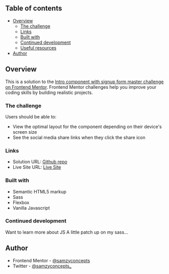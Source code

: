  ## Table of contents

- [Overview](#overview)
  - [The challenge](#the-challenge)
  - [Links](#links)
  - [Built with](#built-with)
  - [Continued development](#continued-development)
  - [Useful resources](#useful-resources)
- [Author](#author)


## Overview
This is a solution to the [Intro component with signup form master challenge on Frontend Mentor](https://www.frontendmentor.io/challenges/intro-component-with-signup-form-Ii5G-Muab). Frontend Mentor challenges help you improve your coding skills by building realistic projects. 

### The challenge

Users should be able to:

- View the optimal layout for the component depending on their device's screen size
- See the social media share links when they click the share icon

### Links

- Solution URL: [Github repo](https://github.com/samzyconcepts/signup-form.git)
- Live Site URL: [Live Site](https://signup-form-samzyconcepts.vercel.app/)

### Built with

- Semantic HTML5 markup
- Sass
- Flexbox
- Vanilla Javascript


### Continued development

Want to learn more about JS
A little patch up on my sass...


## Author

- Frontend Mentor - [@samzyconcepts](https://www.frontendmentor.io/profile/samzyconcepts)
- Twitter - [@samzyconcepts_](https://www.twitter.com/samzyconcepts_)